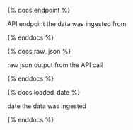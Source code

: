 {% docs endpoint %}

API endpoint the data was ingested from

{% enddocs %}


{% docs raw_json %}

raw json output from the API call 

{% enddocs %}


{% docs loaded_date %}

date the data was ingested 

{% enddocs %}